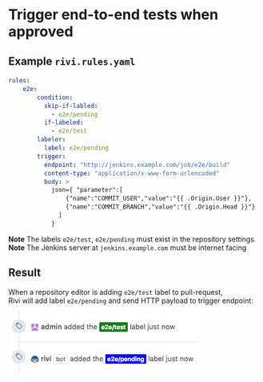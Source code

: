 # Trigger end-to-end tests when approved

## Example `rivi.rules.yaml`

```yaml
rules:
    e2e:
        condition:
          skip-if-labled:
            - e2e/pending
          if-labeled:
            - e2e/test
        labeler:
          label: e2e/pending
        trigger:
          endpoint: "http://jenkins.example.com/job/e2e/build"
          content-type: "application/x-www-form-urlencoded"
          body: >
            json={ "parameter":[
                {"name":"COMMIT_USER","value":"{{ .Origin.User }}"},
                {"name":"COMMIT_BRANCH","value":"{{ .Origin.Head }}"}
              ]
            }
```

**Note** The labels `e2e/test`, `e2e/pending` must exist in the repository settings  
**Note** The Jenkins server at `jenkins.example.com` must be internet facing

## Result

When a repository editor is adding `e2e/test` label to pull-request,  
Rivi will add label `e2e/pending` and send HTTP payload to trigger endpoint:
<p><img src="trigger.flow.png"/></p>
